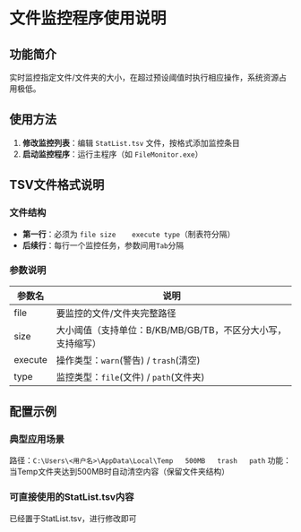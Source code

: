# 文件监控程序使用说明

## 功能简介
实时监控指定文件/文件夹的大小，在超过预设阈值时执行相应操作，系统资源占用极低。

## 使用方法
1. **修改监控列表**：编辑 `StatList.tsv` 文件，按格式添加监控条目
2. **启动监控程序**：运行主程序（如 `FileMonitor.exe`）

## TSV文件格式说明

### 文件结构
- **第一行**：必须为 `file	size	execute	type`（制表符分隔）
- **后续行**：每行一个监控任务，参数间用`Tab`分隔

### 参数说明
| 参数名 | 说明 |
|--------|------|
| file | 要监控的文件/文件夹完整路径 |
| size | 大小阈值（支持单位：B/KB/MB/GB/TB，不区分大小写，支持缩写） |
| execute | 操作类型：`warn`(警告) / `trash`(清空) |
| type | 监控类型：`file`(文件) / `path`(文件夹) |

## 配置示例

### 典型应用场景
路径：`C:\Users\<用户名>\AppData\Local\Temp	500MB	trash	path`
功能：当Temp文件夹达到500MB时自动清空内容（保留文件夹结构）

### 可直接使用的StatList.tsv内容
已经置于StatList.tsv，进行修改即可
